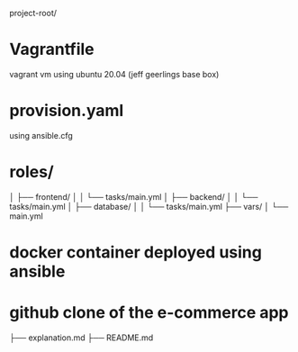 
project-root/
# Vagrantfile
vagrant vm using ubuntu 20.04 (jeff geerlings base box)
# provision.yaml
using ansible.cfg
# roles/
│   ├── frontend/
│   │   └── tasks/main.yml
│   ├── backend/
│   │   └── tasks/main.yml
│   ├── database/
│   │   └── tasks/main.yml
├── vars/
│   └── main.yml
# docker container deployed using ansible
# github clone of the e-commerce app
├── explanation.md
├── README.md